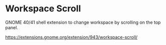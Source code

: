 Workspace Scroll
===

GNOME 40/41 shell extension to change workspace by scrolling on the top panel.

https://extensions.gnome.org/extension/943/workspace-scroll/
